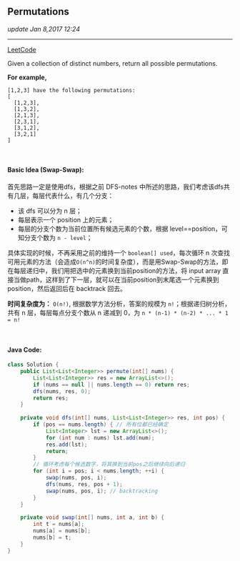 ## Permutations
_update Jan 8,2017  12:24_

---
[LeetCode](https://leetcode.com/problems/permutations/description/)

Given a collection of distinct numbers, return all possible permutations.

**For example,**

    [1,2,3] have the following permutations:
    [
      [1,2,3],
      [1,3,2],
      [2,1,3],
      [2,3,1],
      [3,1,2],
      [3,2,1]
    ]

<br>

#### Basic Idea (Swap-Swap):
首先思路一定是使用dfs，根据之前 DFS-notes 中所述的思路，我们考虑该dfs共有几层，每层代表什么，有几个分支：

 *  该 dfs 可以分为 n 层；
 *  每层表示一个 position 上的元素；
 *  每层的分支个数为当前位置所有候选元素的个数，根据 level==position，可知分支个数为 `n - level`；

具体实现的时候，不再采用之前的维持一个 `boolean[] used`，每次循环 n 次查找可用元素的方法（会造成`O(n^n)`的时间复杂度），而是用Swap-Swap的方法，即在每层递归中，我们用把选中的元素换到当前position的方法，将 input array 直接当做path，这样到了下一层，就可以在当前position到末尾选一个元素换到position，然后返回后在 backtrack 回去。

**时间复杂度为：** `O(n!)`, 根据数学方法分析，答案的规模为 `n!`；根据递归树分析，共有 n 层，每层每点分支个数从 n 递减到 0，为 `n * (n-1) * (n-2) * ... * 1 = n!`

<br>

#### Java Code:
```java
class Solution {
    public List<List<Integer>> permute(int[] nums) {
        List<List<Integer>> res = new ArrayList<>();
        if (nums == null || nums.length == 0) return res;
        dfs(nums, res, 0);
        return res;
    }
    
    private void dfs(int[] nums, List<List<Integer>> res, int pos) {
        if (pos == nums.length) { // 所有位都已经确定
            List<Integer> lst = new ArrayList<>();
            for (int num : nums) lst.add(num);
            res.add(lst);
            return;
        }
        // 循环考虑每个候选数字，将其换到当前pos之后继续向后递归
        for (int i = pos; i < nums.length; ++i) {
            swap(nums, pos, i);
            dfs(nums, res, pos + 1);
            swap(nums, pos, i); // backtracking
        }
    }
    
    private void swap(int[] nums, int a, int b) {
        int t = nums[a];
        nums[a] = nums[b];
        nums[b] = t;
    }
}
```



